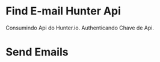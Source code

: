 # Find E-mail Hunter Api
Consumindo Api do Hunter.io.
Authenticando Chave de Api. 

# Send Emails  



 
